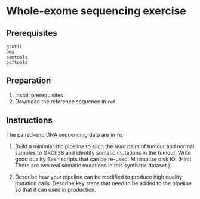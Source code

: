 # Whole-exome sequencing exercise

## Prerequisites

```
gsutil
bwa
samtools
bcftools
```

## Preparation

1. Install prerequisites.
2. Download the reference sequence in `ref`.

## Instructions

The paired-end DNA sequencing data are in `fq`.

1. Build a minimialistic pipeline to align the read pairs of tumour and normal
   samples to GRCh38 and identify somatic mutations in the tumour.
   Write good quality Bash scripts that can be re-used.
   Minimalize disk IO.
   (Hint: There are two real somatic mutations in this synthetic dataset.)

2. Describe how your pipeline can be modified to produce high quality mutation
   calls. Describe key steps that need to be added to the pipeline so that
   it can used in production.

